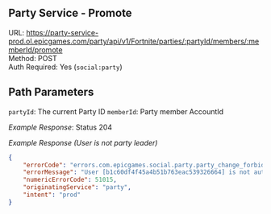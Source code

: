 ## Party Service - Promote

URL: https://party-service-prod.ol.epicgames.com/party/api/v1/Fortnite/parties/:partyId/members/:memberId/promote \
Method: POST \
Auth Required: Yes (`social:party`)

## Path Parameters

`partyId`: The current Party ID
`memberId`: Party member AccountId

_Example Response_: Status 204

_Example Response (User is not party leader)_

```json
{
	"errorCode": "errors.com.epicgames.social.party.party_change_forbidden",
	"errorMessage": "User [b1c60df4f45a4b51b763eac539326664] is not authorized to perform the action in party [18aabf9bcb4346a8b193d39d3f623e1e].",
	"numericErrorCode": 51015,
	"originatingService": "party",
	"intent": "prod"
}
```
